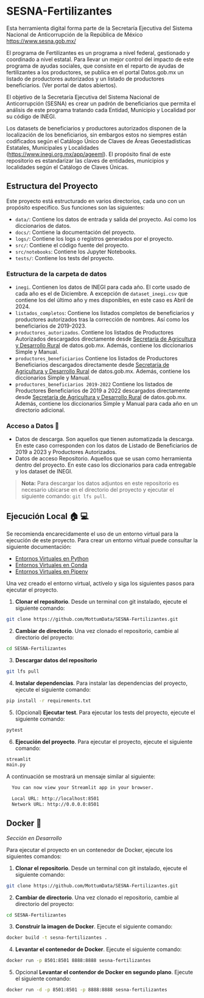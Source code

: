 # SESNA-Fertilizantes

Esta herramienta digital forma parte de la Secretaría Ejecutiva del Sistema Nacional de Anticorrupción de la República
de México https://www.sesna.gob.mx/

El programa de Fertilizantes es un programa a nivel federal, gestionado y coordinado a nivel estatal. Para llevar un
mejor control del impacto de este programa de ayudas sociales, que consiste en el reparto de ayudas de fertilizantes a
los productores, se publica en el portal Datos.gob.mx un listado de productores autorizados y un listado de productores
beneficiarios. (Ver portal de datos abiertos).

El objetivo de la Secretaría Ejecutiva del Sistema Nacional de Anticorrupción (SESNA) es crear un padrón de
beneficiarios que permita el análisis de este programa tratando cada Entidad, Municipio y Localidad por su código de
INEGI.

Los datasets de beneficiarios y productores autorizados disponen de la localización de los beneficiarios, sin embargos
estos no siempres están codificados según el Catálogo Único de Claves de Áreas Geoestadísticas Estatales, Municipales y
Localidades (https://www.inegi.org.mx/app/ageeml). El propósito final de este repositorio es estandarizar las claves de
entidades, municipios y localidades según el Catálogo de Claves Únicas.

## Estructura del Proyecto

Este proyecto está estructurado en varios directorios, cada uno con un propósito específico.
Sus funciones son las siguientes:

- `data/`: Contiene los datos de entrada y salida del proyecto. Así como los diccionarios de datos.
- `docs/`: Contiene la documentación del proyecto.
- `logs/`: Contiene los logs o registros generados por el proyecto.
- `src/`: Contiene el código fuente del proyecto.
- `src/notebooks`: Contiene los Jupyter Notebooks.
- `tests/`: Contiene los tests del proyecto.

### Estructura de la carpeta de datos

- `inegi`. Contienen los datos de INEGI para cada año. El corte usado de cada año es el de Diciembre. A excepción
  de `dataset_inegi.csv` que contiene los del último año y mes disponibles, en este caso es Abril de 2024.
- `listados_completos`: Contiene los listados completos de beneficiarios y productores autorizados tras la corrección de
  nombres. Así como los
  beneficiarios de 2019-2023.
- `productores_autorizados`. Contiene los listados de Productores Autorizados descargados directamente
  desde [Secretaría de Agricultura y Desarrollo Rural](https://datos.gob.mx/busca/organization/agricultura) de
  datos.gob.mx. Además, contiene los diccionarios Simple y Manual.
- `productores_beneficiarios` Contiene los listados de Productores Beneficiarios descargados directamente
  desde [Secretaría de Agricultura y Desarrollo Rural](https://datos.gob.mx/busca/organization/agricultura) de
  datos.gob.mx. Además, contiene los diccionarios Simple y Manual.
- `productores_beneficiarios 2019-2022` Contiene los listados de Productores Beneficiarios de 2019 a 2022
  descargados directamente
  desde [Secretaría de Agricultura y Desarrollo Rural](https://datos.gob.mx/busca/organization/agricultura) de
  datos.gob.mx. Además, contiene los diccionarios Simple y Manual para cada año en un directorio adicional.

### Acceso a Datos :open_file_folder:

- Datos de descarga. Son aquellos que tienen automatizada la descarga. En este caso corresponden con los datos de
  Listado de Beneficiarios de 2019 a 2023 y Productores Autorizados.
- Datos de acceso Repositorio. Aquellos que se usan como herramienta dentro del proyecto. En este caso los diccionarios
  para cada entregable y los dataset de INEGI.

> **Nota:** Para descargar los datos adjuntos en este repositorio es necesario ubicarse en el directorio del proyecto y ejecutar el siguiente comando: `git lfs pull`.


## Ejecución Local :house: :computer:

Se recomienda encarecidamente el uso de un entorno virtual para la ejecución de este proyecto.
Para crear un entorno virtual puede consultar la siguiente documentación:

- [Entornos Virtuales en Python](https://docs.python.org/3/library/venv.html)
- [Entornos Virtuales en Conda](https://docs.conda.io/projects/conda/en/latest/user-guide/tasks/manage-environments.html)
- [Entornos Virtuales en Pipenv](https://pipenv-es.readthedocs.io/es/stable/basics.html)

Una vez creado el entorno virtual, actívelo y siga los siguientes pasos para ejecutar el proyecto.

1. **Clonar el repositorio**. Desde un terminal con git instalado, ejecute el siguiente comando:

```bash
git clone https://github.com/MottumData/SESNA-Fertilizantes.git
```

2. **Cambiar de directorio**. Una vez clonado el repositorio, cambie al directorio del proyecto:

```bash
cd SESNA-Fertilizantes
```

3. **Descargar datos del repositorio**

```bash
git lfs pull
```

4. **Instalar dependencias**. Para instalar las dependencias del proyecto, ejecute el siguiente comando:

```bash
pip install -r requirements.txt
```

5. (Opcional) **Ejecutar test**. Para ejecutar los tests del proyecto, ejecute el siguiente comando:

```python
pytest
```

6. **Ejecución del proyecto**. Para ejecutar el proyecto, ejecute el siguiente comando:

```python
streamlit
main.py
```

A continuación se mostrará un mensaje similar al siguiente:

```bash
  You can now view your Streamlit app in your browser.

  Local URL: http://localhost:8501
  Network URL: http://0.0.0.0:8501
```

## Docker :whale:

_Sección en Desarrollo_

Para ejecutar el proyecto en un contenedor de Docker, ejecute los siguientes comandos:

1. **Clonar el repositorio**. Desde un terminal con git instalado, ejecute el siguiente comando:

```bash
git clone https://github.com/MottumData/SESNA-Fertilizantes.git
```

2. **Cambiar de directorio**. Una vez clonado el repositorio, cambie al directorio del proyecto:

```bash
cd SESNA-Fertilizantes
```

3. **Construir la imagen de Docker**. Ejecute el siguiente comando:

```bash
docker build -t sesna-fertilizantes .
```

4. **Levantar el contenedor de Docker**. Ejecute el siguiente comando:

```bash
docker run -p 8501:8501 8888:8888 sesna-fertilizantes
```

5. Opcional **Levantar el contendor de Docker en segundo plano**. Ejecute el siguiente comando:

```bash
docker run -d -p 8501:8501 -p 8888:8888 sesna-fertilizantes
```
